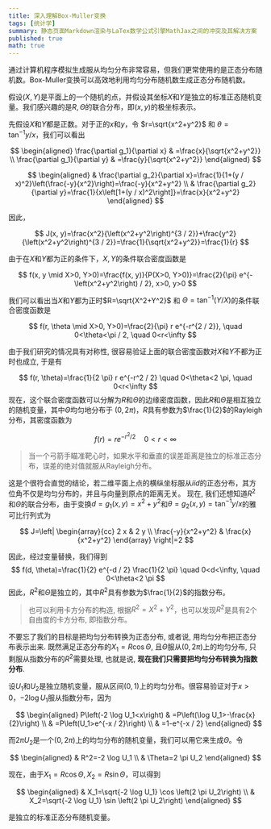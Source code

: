```yaml
---
title: 深入理解Box-Muller变换
tags: [统计学]
summary: 静态页面Markdown渲染与LaTex数学公式引擎MathJax之间的冲突及其解决方案
published: true
math: true
---
```



通过计算机程序模拟生成服从均匀分布非常容易，但我们更常使用的是正态分布随机数。Box-Muller变换可以高效地利用均匀分布随机数生成正态分布随机数。

假设$(X,Y)$是平面上的一个随机的点，并假设其坐标$X$和$Y$是独立的标准正态随机变量。我们感兴趣的是$R,\Theta$的联合分布，即$(x,y)$的极坐标表示。

先假设$X$和$Y$都是正数。对于正的$x$和$y$，令 $r=\sqrt{x^2+y^2}$ 和 $\theta=\tan^{-1}y/x$，我们可以看出

$$
 \begin{aligned} \frac{\partial g_1}{\partial x} & =\frac{x}{\sqrt{x^2+y^2}} \\ \frac{\partial g_1}{\partial y} & =\frac{y}{\sqrt{x^2+y^2}} \end{aligned} 
$$

$$ 
\begin{aligned}
 & \frac{\partial g_2}{\partial x}=\frac{1}{1+(y / x)^2}\left(\frac{-y}{x^2}\right)=\frac{-y}{x^2+y^2} \\ & \frac{\partial g_2}{\partial y}=\frac{1}{x\left[1+(y / x)^2\right]}=\frac{x}{x^2+y^2} 
 \end{aligned} 
$$ 

因此， 

$$ 
J(x, y)=\frac{x^2}{\left(x^2+y^2\right)^{3 / 2}}+\frac{y^2}{\left(x^2+y^2\right)^{3 / 2}}=\frac{1}{\sqrt{x^2+y^2}}=\frac{1}{r} 
$$

由于在$X$和$Y$都为正的条件下，$X,Y$的条件联合密度函数是

$$ 
f(x, y \mid X>0, Y>0)=\frac{f(x, y)}{P(X>0, Y>0)}=\frac{2}{\pi} e^{-\left(x^2+y^2\right) / 2}, x>0, y>0 
$$ 

我们可以看出当$X$和$Y$都为正时$R=\sqrt{X^2+Y^2}$ 和 $\Theta=\tan ^{-1}(Y / X)$的条件联合密度函数是

$$
f(r, \theta \mid X>0, Y>0)=\frac{2}{\pi} r e^{-r^{2 / 2}}, \quad 0<\theta<\pi / 2, \quad 0<r<\infty 
$$

由于我们研究的情况具有对称性, 很容易验证上面的联合密度函数对$X$和$Y$不都为正时也成立, 于是有

$$ f(r, \theta)=\frac{1}{2 \pi} r e^{-r^2 / 2} \quad 0<\theta<2 \pi, \quad 0<r<\infty $$
 现在，这个联合密度函数可以分解为$R$和$\Theta$的边缘密度函数，因此$R$和$\Theta$是相互独立的随机变量，其中$\Theta$均匀地分布于 $(0,2 \pi)$，$R$具有参数为$\frac{1}{2}$的Rayleigh分布，其密度函数为 

$$
f(r)=r e^{-r^2 / 2} \quad 0<r<\infty 
$$

> 当一个弓箭手瞄准靶心时，如果水平和垂直的误差距离是独立的标准正态分布，误差的绝对值就服从Rayleigh分布。

这是个很符合直觉的结论，若二维平面上点的横纵坐标服从$iid$的正态分布，其方位角不仅是均匀分布的，并且与向量到原点的距离无关。
现在, 我们还想知道$R^2$和$\Theta$的联合分布，由于变换$d=g_1(x, y)=x^2+y^2$和$\theta=g_2(x, y)=\tan^{-1}y / x$的雅可比行列式为 

$$
J=\left|
\begin{array}{cc} 2 x & 2 y \\
\frac{-y}{x^2+y^2} & \frac{x}{x^2+y^2} \end{array}
\right|=2 
$$

因此，经过变量替换，我们得到 
$$ f(d, \theta)=\frac{1}{2} e^{-d / 2} \frac{1}{2 \pi} \quad 0<d<\infty, \quad 0<\theta<2 \pi $$ 因此，$R^2$和$\Theta$是独立的，其中$R^2$具有参数为$\frac{1}{2}$的指数分布。

> 也可以利用卡方分布的构造, 根据$R^2=X^2+Y^2$，也可以发现$R^2$是具有2个自由度的卡方分布, 即指数分布。

不要忘了我们的目标是把均匀分布转换为正态分布, 或者说, 用均匀分布把正态分布表示出来.
既然满足正态分布的$X_1=R\cos\Theta$, 且$\Theta$服从$(0,2\pi)$上的均匀分布, 只剩服从指数分布的$R^2$需要处理, 也就是说, **现在我们只需要把均匀分布转换为指数分布**. 

设$U_1$和$U_2$是独立随机变量，服从区间$(0,1)$上的均匀分布。很容易验证对于$x>0$，$-2 \log U_1$服从指数分布，因为

$$ 
\begin{aligned} 
P\left(-2 \log U_1<x\right) & =P\left(\log U_1>-\frac{x}{2}\right) \\ & =P\left(U_1>e^{-x / 2}\right) \\ & =1-e^{-x / 2} 
\end{aligned}
$$

而$2\pi U_2$是一个$(0,2\pi)$上的均匀分布的随机变量，我们可以用它来生成$\Theta$。令 

$$
\begin{aligned} & R^2=-2 \log U_1 \\ & \Theta=2 \pi U_2 \end{aligned} 
$$

现在，由于$X_1=R\cos\Theta, X_2=R\sin\Theta$，可以得到 

$$
\begin{aligned} 
& X_1=\sqrt{-2 \log U_1} \cos \left(2 \pi U_2\right) \\ & X_2=\sqrt{-2 \log U_1} \sin \left(2 \pi U_2\right) 
\end{aligned} 
$$ 

是独立的标准正态分布随机变量。